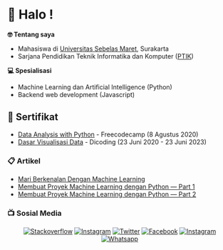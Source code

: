 
# :wave: Halo !
**:nerd_face: Tentang saya**
* Mahasiswa di <a href="https://uns.ac.id/">Universitas Sebelas Maret</a>, Surakarta
* Sarjana Pendidikan Teknik Informatika dan Komputer (<a href="https://ptik.fkip.uns.ac.id/">PTIK</a>)

**:computer: Spesialisasi**
* Machine Learning dan Artificial Intelligence (Python)
* Backend web development (Javascript)

## :page_facing_up: Sertifikat
- [Data Analysis with Python](https://freecodecamp.org/certification/philippurwoko/data-analysis-with-python-v7) - Freecodecamp (8 Agustus 2020)
- [Dasar Visualisasi Data](https://www.dicoding.com/users/563914/academies) - Dicoding (23 Juni 2020 - 23 Juni 2023)

### :clipboard: Artikel
- [Mari Berkenalan Dengan Machine Learning](https://medium.com/easyread/mari-berkenalan-dengan-machine-learning-b4778ff2914a)
- [Membuat Proyek Machine Learning dengan Python — Part 1](https://medium.com/easyread/membuat-proyek-machine-learning-dengan-python-part-1-8e8a03095636)
- [Membuat Proyek Machine Learning dengan Python — Part 2](https://medium.com/easyread/membuat-proyek-machine-learning-dengan-python-part-2-5a3b33d6aca6)


### :tv: Sosial Media 

<p align="center">
    <a href="https://stackoverflow.com/users/11811336/philip-purwoko"><img src="https://img.shields.io/badge/Stackoverflow--black?style=social&logo=stackoverflow" alt="Stackoverflow"></a>
    <a href="https://medium.com/@philippurwoko"><img src="https://img.shields.io/badge/Medium--black?style=social&logo=medium" alt="Instagram"></a>
    <a href="https://twitter.com/PurwokoPhilip"><img src="https://img.shields.io/twitter/follow/PurwokoPhilip?label=Twitter&style=social" alt="Twitter"></a>
    <a href="https://facebook.com/philip.purwoko"><img src="https://img.shields.io/badge/Facebook--blue?style=social&logo=facebook" alt="Facebook"></a>
    <a href="https://instagram.com/philippurwoko"><img src="https://img.shields.io/badge/Instagram--red?style=social&logo=instagram" alt="Instagram"></a>
    <a href="mailto:philippurwoko123@gmail.com"><img src="https://img.shields.io/badge/gmail--red?style=social&logo=gmail" alt="Whatsapp"></a>
</p>


